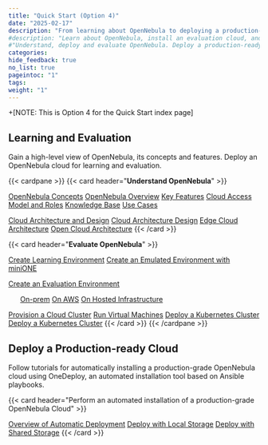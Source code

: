 ```yaml
---
title: "Quick Start (Option 4)"
date: "2025-02-17"
description: "From learning about OpenNebula to deploying a production-ready OpenNebula cloud"
#description: "Learn about OpenNebula, install an evaluation cloud, and automatically install a production-ready cloud"
#"Understand, deploy and evaluate OpenNebula. Deploy a production-ready OpenNebula cloud"
categories:
hide_feedback: true
no_list: true
pageintoc: "1"
tags:
weight: "1"
---
```


<a id="cloud-installation"></a>

+[NOTE: This is Option 4 for the Quick Start index page]

<!--# Cloud Installation -->

<!-- This first chapter is designed to quickly take you from an introduction to OpenNebula to deploying your first cloud for learning and evaluation.

The first section, [Understand OpenNebula]({{% relref "understand_opennebula" %}}), provides you with a bird's eye view of the system's base concepts, key features, architecture basics, and the most common pathway from cloud design to deployment.

The second section, [Try OpenNebula with miniONE]({{% relref "try_opennebula_with_minione" %}}), consists of tutorials for quickly installing an OpenNebula cloud for purposes of evaluation, testing, and even on-premises production operations. The tutorials guide you in building progressively complex infrastructure, from a basic Front-end install to automatically deploying a Kubernetes cluster.

The third section, [Automatic Deployment of OpenNebula with OneDeploy]({{% relref "automatic_deployment_of_opennebula_with_one_deploy" %}}) contains an overview and tutorials for automatically installing a production-grade OpenNebula cloud using OneDeploy, an automated installation tool based on Ansible playbooks. -->

## Learning and Evaluation

Gain a high-level view of OpenNebula, its concepts and features. Deploy an OpenNebula cloud for learning and evaluation.

{{< cardpane >}}
   {{< card header="**Understand OpenNebula**" >}}
      <p></p>
      <a href="../understand_opennebula/opennebula_concepts">OpenNebula Concepts</a>
         <inl><a href="../understand_opennebula/opennebula_concepts/opennebula_overview">OpenNebula Overview</a></inl>
         <inl><a href="../understand_opennebula/opennebula_concepts/key_features">Key Features</a></inl>
   <inl>
      <a href="../understand_opennebula/opennebula_concepts/cloud_access_model_and_roles">Cloud Access Model and Roles</a>
   </inl>
   <inl>
      <a href="../understand_opennebula/opennebula_concepts/knowledge_base">Knowledge Base</a>
   </inl>
   <inl>
      <a href="../understand_opennebula/opennebula_concepts/use_cases">Use Cases</a>
   </inl>
      <p></p>
      <a href="../understand_opennebula/cloud_architecture_and_design">Cloud Architecture and Design</a>
      <inl>
         <a href="../understand_opennebula/cloud_architecture_and_design/cloud_architecture_design">Cloud Architecture Design</a>
      </inl>
      <inl>
         <a href="../understand_opennebula/cloud_architecture_and_design/edge_cloud_reference_architecture">Edge Cloud Architecture</a>
      </inl>
      <inl>
         <a href="../understand_opennebula/cloud_architecture_and_design/open_cloud_reference_architecture">Open Cloud Architecture</a>
      </inl>
   {{< /card >}}

   {{< card header="**Evaluate OpenNebula**" >}}
      <p></p>
         <a href="../try_opennebula_with_minione/opennebula_learning_environment/create_an_emulated_environment_with_minione">Create Learning Environment</a>
         <inl><a href="../try_opennebula_with_minione/opennebula_learning_environment/create_an_emulated_environment_with_minione">Create an Emulated Environment with miniONE</a></inl>
      <p></p>
         <a href="../try_opennebula_with_minione/opennebula_evaluation_environment/">Create an Evaluation Environment</a>
      <ol>
         <ni><a href="../try_opennebula_with_minione/opennebula_evaluation_environment/try_opennebula_onprem">On-prem</a></ni>
         <ni><a href="../try_opennebula_with_minione/opennebula_evaluation_environment/try_opennebula_on_kvm">On AWS</a></ni>
         <ni><a href="../try_opennebula_with_minione/opennebula_evaluation_environment/try_opennebula_hosted">On Hosted Infrastructure</a></ni>
      </ol>
      <inl>
         <a href="../try_opennebula_with_minione/opennebula_evaluation_environment/provisioning_edge_cluster">Provision a Cloud Cluster</a>
      </inl>
      <inl>
         <a href="../try_opennebula_with_minione/opennebula_evaluation_environment/running_virtual_machines">Run Virtual Machines</a>
      </inl>
      <inl>
         <a href="../try_opennebula_with_minione/opennebula_evaluation_environment/running_kubernetes_clusters">Deploy a Kubernetes Cluster</a>
      </inl>
      <inl>
         <a href="../try_opennebula_with_minione/opennebula_evaluation_environment/running_kubernetes_clusters">Deploy a Kubernetes Cluster</a>
      </inl>
   {{< /card >}}
{{< /cardpane >}}

## Deploy a Production-ready Cloud

Follow tutorials for automatically installing a production-grade OpenNebula cloud using OneDeploy, an automated installation tool based on Ansible playbooks.

{{< card header="Perform an automated installation of a production-grade OpenNebula Cloud" >}}
   <p></p>
      <inl>
         <a href="../automatic_deployment_of_opennebula_with_one_deploy/one_deploy_overview">Overview of Automatic Deployment</a>
      </inl>
      <inl>
         <a href="../automatic_deployment_of_opennebula_with_one_deploy/one_deploy_tutorial_local_ds">Deploy with Local Storage</a>
      </inl>
      <inl>
         <a href="../automatic_deployment_of_opennebula_with_one_deploy/one_deploy_tutorial_shared_ds">Deploy with Shared Storage</a>
      </inl>
   {{< /card >}}
